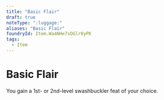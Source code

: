 ```yaml
---
title: "Basic Flair"
draft: true
noteType: ":luggage:"
aliases: "Basic Flair"
foundryId: Item.Wa4NHe7sOGlr0yPK
tags:
  - Item
---
```


# Basic Flair

You gain a 1st- or 2nd-level swashbuckler feat of your choice.
